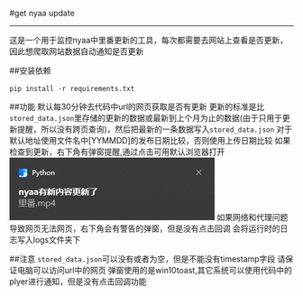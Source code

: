#get nyaa update
***
这是一个用于监控nyaa中里番更新的工具，每次都需要去网站上查看是否更新，因此想爬取网站数据自动通知是否更新

##安装依赖
```
pip install -r requirements.txt
```
##功能
默认每30分钟去代码中url的网页获取是否有更新
更新的标准是比`stored_data.json`里存储的更新的数据或最新到上个月为止的数据(由于只用于更新提醒，所以没有跨页查询)，然后把最新的一条数据写入`stored_data.json`
对于默认地址使用文件名中[YYMMDD]的发布日期比较，否则使用上传日期比较
如果检查到更新，右下角有弹窗提醒,通过点击可用默认浏览器打开
![](nyaa_get_update.png)
如果网络和代理问题导致网页无法网页，右下角会有警告的弹窗，但是没有点击回调
会将运行时的日志写入logs文件夹下

##注意
`stored_data.json`可以没有或者为空，但是不能没有timestamp字段
请保证电脑可以访问url中的网页
弹窗使用的是win10toast,其它系统可以使用代码中的plyer进行通知，但是没有点击回调功能